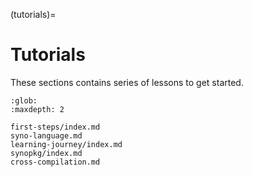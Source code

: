 (tutorials)=
# Tutorials

These sections contains series of lessons to get started.

```{toctree}
:glob:
:maxdepth: 2

first-steps/index.md
syno-language.md
learning-journey/index.md
synopkg/index.md
cross-compilation.md
```
